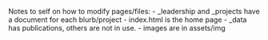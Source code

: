  Notes to self on how to modify pages/files:
     - _leadership and _projects have a document for each blurb/project
    - index.html is the home page
    - _data has publications, others are not in use.
    - images are in assets/img
